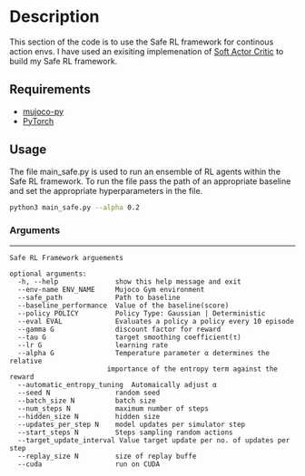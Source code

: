 # Description
This section of the code is to use the Safe RL framework for continous action envs. I have used an exisiting implemenation of [Soft Actor Critic](https://github.com/pranz24/pytorch-soft-actor-critic) to build my Safe RL framework. 

## Requirements
*   [mujoco-py](https://github.com/openai/mujoco-py)
*   [PyTorch](http://pytorch.org/)

## Usage
The file main_safe.py is used to run an ensemble of RL agents within the Safe RL framework. To run the file pass the path of an appropriate baseline and set the appropriate hyperparameters in the file.

```bash
python3 main_safe.py --alpha 0.2
```


### Arguments
------------
```
Safe RL Framework arguements

optional arguments:
  -h, --help              show this help message and exit
  --env-name ENV_NAME     Mujoco Gym environment
  --safe_path             Path to baseline
  --baseline_performance  Value of the baseline(score)
  --policy POLICY         Policy Type: Gaussian | Deterministic
  --eval EVAL             Evaluates a policy a policy every 10 episode
  --gamma G               discount factor for reward
  --tau G                 target smoothing coefficient(τ)
  --lr G                  learning rate
  --alpha G               Temperature parameter α determines the relative
                        importance of the entropy term against the reward                     
  --automatic_entropy_tuning  Automaically adjust α
  --seed N                random seed
  --batch_size N          batch size
  --num_steps N           maximum number of steps
  --hidden_size N         hidden size
  --updates_per_step N    model updates per simulator step
  --start_steps N         Steps sampling random actions
  --target_update_interval Value target update per no. of updates per step                        
  --replay_size N         size of replay buffe
  --cuda                  run on CUDA
```

